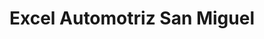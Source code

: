 ---
title: "Excel Automotriz San Miguel"
url: /san-miguel/excel-automotriz-san-miguel/
shop: coche
---